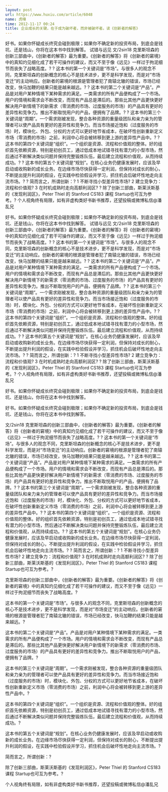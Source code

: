 ```yaml
---
layout: post
url: https://www.huxiu.com/article/6048
name: 虎嗅
time: 2012-11-17 00:24
title: 企业成长的关键，在于成为破坏者，而非被破坏者。读《创新者的解答》
---
```

好书。如果你怀疑成长终究会碰到极限；如果你不确定新的投资布局，到底会是钱坑、还是钱山，你将在这本书中找到解答。 试错与远见 文/2sin18 克里斯坦森的创新三部曲中，《创新者的解答》最为重要。《创新者的解答》将《创新者的窘境》中的真知灼见细化成了若干可操作的建议，而又不至于像《远见》一样过于拘泥细节而丧失了战略高度。? ? 这本书的第一个关键词是“市场”。与很多人的观念不同，克里斯坦森的创新概念的核心不是技术进步，更不是科学发现，而是对“市场变迁”的主动响应。创新者的窘境的根源是管理者犯了南辕北辙的错误，市场已经改变，快马加鞭的结果只能是越来越远。? ? 这本书的第二个关键词是“产品”。产品是对用户某种情境下某种需求的满足。一类需求的所有产品便构成了一个市场。用户的情境和需求会不断改变，而现有产品总是滞后的。那些比其他产品更快更好解决用户新情境下的新需求（零消费的市场、过度服务的市场）的产品具有更好的差异性和竞争力。推出不断取悦用户的产品，便拥有了品牌。? ? 这本书的第三个关键词是“周期”。一个需求刚被发现，整合各种资源的重量级团队和亲力亲为的管理者可以使产品具有更好的差异性和竞争力。而当市场接近饱和（过度服务的市场）时，模块化、外包、分权的方式可以更好地节省成本，在破坏性创新重新定义市场（零消费的市场）之前，利润中心将会被转移到更上游的差异性产品中。? ? 这本书的第四个关键词是“组织”。一个组织是资源、流程和价值观的整体。好的组织首先依赖资源，特别是初创员工，通过低成本地试错寻找有潜力的小型市场，然后通过不断解决类似问题并保持完整锻炼队伍，最后建立流程和价值观，从而持续成功。? ? 这本书的第五个关键词是“规划”。在核心业务仍健康发展时，应该及早启动或收购新的成长业务。在边缘市场尽快获得一定利润，但保持对成长的耐心，不断提出提升利润的假设，在实践中检验假设并学习，抓住机会后破坏性地走向主流市场。? ? 简而言之，所谓创新：? 1 不断寻找小型差异性市场? 2 建立竞争力：流程和价值观? 3 在时机成熟时走向高额利润区? ? 除了创新三部曲，斯莱沃斯基的《发现利润区》，Peter Thiel 的 Stanford CS183 课程 Startup也可互为参考。? 个人视角终有局限，如有非虚构类好书新书推荐，还望投稿或微博私信@潘乱兄

好书。如果你怀疑成长终究会碰到极限；如果你不确定新的投资布局，到底会是钱坑、还是钱山，你将在这本书中找到解答。 试错与远见 文/2sin18 克里斯坦森的创新三部曲中，《创新者的解答》最为重要。《创新者的解答》将《创新者的窘境》中的真知灼见细化成了若干可操作的建议，而又不至于像《远见》一样过于拘泥细节而丧失了战略高度。? ? 这本书的第一个关键词是“市场”。与很多人的观念不同，克里斯坦森的创新概念的核心不是技术进步，更不是科学发现，而是对“市场变迁”的主动响应。创新者的窘境的根源是管理者犯了南辕北辙的错误，市场已经改变，快马加鞭的结果只能是越来越远。? ? 这本书的第二个关键词是“产品”。产品是对用户某种情境下某种需求的满足。一类需求的所有产品便构成了一个市场。用户的情境和需求会不断改变，而现有产品总是滞后的。那些比其他产品更快更好解决用户新情境下的新需求（零消费的市场、过度服务的市场）的产品具有更好的差异性和竞争力。推出不断取悦用户的产品，便拥有了品牌。? ? 这本书的第三个关键词是“周期”。一个需求刚被发现，整合各种资源的重量级团队和亲力亲为的管理者可以使产品具有更好的差异性和竞争力。而当市场接近饱和（过度服务的市场）时，模块化、外包、分权的方式可以更好地节省成本，在破坏性创新重新定义市场（零消费的市场）之前，利润中心将会被转移到更上游的差异性产品中。? ? 这本书的第四个关键词是“组织”。一个组织是资源、流程和价值观的整体。好的组织首先依赖资源，特别是初创员工，通过低成本地试错寻找有潜力的小型市场，然后通过不断解决类似问题并保持完整锻炼队伍，最后建立流程和价值观，从而持续成功。? ? 这本书的第五个关键词是“规划”。在核心业务仍健康发展时，应该及早启动或收购新的成长业务。在边缘市场尽快获得一定利润，但保持对成长的耐心，不断提出提升利润的假设，在实践中检验假设并学习，抓住机会后破坏性地走向主流市场。? ? 简而言之，所谓创新：? 1 不断寻找小型差异性市场? 2 建立竞争力：流程和价值观? 3 在时机成熟时走向高额利润区? ? 除了创新三部曲，斯莱沃斯基的《发现利润区》，Peter Thiel 的 Stanford CS183 课程 Startup也可互为参考。? 个人视角终有局限，如有非虚构类好书新书推荐，还望投稿或微博私信@潘乱兄

好书。如果你怀疑成长终究会碰到极限；如果你不确定新的投资布局，到底会是钱坑、还是钱山，你将在这本书中找到解答。

好书。如果你怀疑成长终究会碰到极限；如果你不确定新的投资布局，到底会是钱坑、还是钱山，你将在这本书中找到解答。

文/2sin18 克里斯坦森的创新三部曲中，《创新者的解答》最为重要。《创新者的解答》将《创新者的窘境》中的真知灼见细化成了若干可操作的建议，而又不至于像《远见》一样过于拘泥细节而丧失了战略高度。? ? 这本书的第一个关键词是“市场”。与很多人的观念不同，克里斯坦森的创新概念的核心不是技术进步，更不是科学发现，而是对“市场变迁”的主动响应。创新者的窘境的根源是管理者犯了南辕北辙的错误，市场已经改变，快马加鞭的结果只能是越来越远。? ? 这本书的第二个关键词是“产品”。产品是对用户某种情境下某种需求的满足。一类需求的所有产品便构成了一个市场。用户的情境和需求会不断改变，而现有产品总是滞后的。那些比其他产品更快更好解决用户新情境下的新需求（零消费的市场、过度服务的市场）的产品具有更好的差异性和竞争力。推出不断取悦用户的产品，便拥有了品牌。? ? 这本书的第三个关键词是“周期”。一个需求刚被发现，整合各种资源的重量级团队和亲力亲为的管理者可以使产品具有更好的差异性和竞争力。而当市场接近饱和（过度服务的市场）时，模块化、外包、分权的方式可以更好地节省成本，在破坏性创新重新定义市场（零消费的市场）之前，利润中心将会被转移到更上游的差异性产品中。? ? 这本书的第四个关键词是“组织”。一个组织是资源、流程和价值观的整体。好的组织首先依赖资源，特别是初创员工，通过低成本地试错寻找有潜力的小型市场，然后通过不断解决类似问题并保持完整锻炼队伍，最后建立流程和价值观，从而持续成功。? ? 这本书的第五个关键词是“规划”。在核心业务仍健康发展时，应该及早启动或收购新的成长业务。在边缘市场尽快获得一定利润，但保持对成长的耐心，不断提出提升利润的假设，在实践中检验假设并学习，抓住机会后破坏性地走向主流市场。? ? 简而言之，所谓创新：? 1 不断寻找小型差异性市场? 2 建立竞争力：流程和价值观? 3 在时机成熟时走向高额利润区? ? 除了创新三部曲，斯莱沃斯基的《发现利润区》，Peter Thiel 的 Stanford CS183 课程 Startup也可互为参考。?

克里斯坦森的创新三部曲中，《创新者的解答》最为重要。《创新者的解答》将《创新者的窘境》中的真知灼见细化成了若干可操作的建议，而又不至于像《远见》一样过于拘泥细节而丧失了战略高度。?

这本书的第一个关键词是“市场”。与很多人的观念不同，克里斯坦森的创新概念的核心不是技术进步，更不是科学发现，而是对“市场变迁”的主动响应。创新者的窘境的根源是管理者犯了南辕北辙的错误，市场已经改变，快马加鞭的结果只能是越来越远。?

这本书的第二个关键词是“产品”。产品是对用户某种情境下某种需求的满足。一类需求的所有产品便构成了一个市场。用户的情境和需求会不断改变，而现有产品总是滞后的。那些比其他产品更快更好解决用户新情境下的新需求（零消费的市场、过度服务的市场）的产品具有更好的差异性和竞争力。推出不断取悦用户的产品，便拥有了品牌。?

这本书的第三个关键词是“周期”。一个需求刚被发现，整合各种资源的重量级团队和亲力亲为的管理者可以使产品具有更好的差异性和竞争力。而当市场接近饱和（过度服务的市场）时，模块化、外包、分权的方式可以更好地节省成本，在破坏性创新重新定义市场（零消费的市场）之前，利润中心将会被转移到更上游的差异性产品中。?

这本书的第四个关键词是“组织”。一个组织是资源、流程和价值观的整体。好的组织首先依赖资源，特别是初创员工，通过低成本地试错寻找有潜力的小型市场，然后通过不断解决类似问题并保持完整锻炼队伍，最后建立流程和价值观，从而持续成功。?

这本书的第五个关键词是“规划”。在核心业务仍健康发展时，应该及早启动或收购新的成长业务。在边缘市场尽快获得一定利润，但保持对成长的耐心，不断提出提升利润的假设，在实践中检验假设并学习，抓住机会后破坏性地走向主流市场。?

简而言之，所谓创新：?

除了创新三部曲，斯莱沃斯基的《发现利润区》，Peter Thiel 的 Stanford CS183 课程 Startup也可互为参考。?

个人视角终有局限，如有非虚构类好书新书推荐，还望投稿或微博私信@潘乱兄

